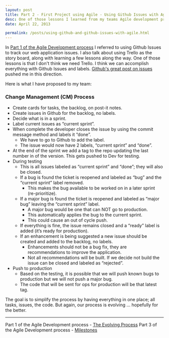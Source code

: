 ```yaml
---
layout: post
title: Part 2 - First Project using Agile - Using Github Issues with Agile
desc: One of those lessons I learned from my teams Agile development process is that I don't think we need Trello. I think we can accomplish everything with Github Issues and labels. <strong>SIMPLIFY. EVERYTHING IN ONE PLACE.</strong>
date: April 22, 2013

permalink: /posts/using-github-and-github-issues-with-agile.html
---
```

In [Part 1 of the Agile Development process](/posts/agile-development-process.html) I referred to using Github Issues to track our web application issues. I also talk about using Trello as the story board, along with learning a few lessons along the way. One of those lessons is that I don't think we need Trello. I think we can accomplish everything with Github Issues and labels. [Github's great post on issues](https://github.com/blog/831-issues-2-0-the-next-generation) pushed me in this direction.

Here is what I have proposed to my team:

### Change Management (CM) Process

- Create cards for tasks, the backlog, on post-it notes.
- Create issues in Github for the backlog, no labels.
- Decide what is in a sprint.
- Label current issues as “current sprint”.
- When complete the developer closes the issue by using the commit message method and labels it “done”.
    - We have to go to Github to add the label.
    - The issue would now have 2 labels, “current sprint” and “done”.
- At the end of the sprint we add a tag to the repo updating the last number in of the version. This gets pushed to Dev for testing.
- During testing
    - This is all issues labeled as “current sprint” and “done”; they will also be closed.
    - If a bug is found the ticket is reopened and labeled as “bug” and the “current sprint” label removed.
        - This makes the bug available to be worked on in a later sprint (re-prioritize).
    - If a major bug is found the ticket is reopened and labeled as “major bug” leaving the “current sprint” label.
        - A major bug would be one that can NOT go to production.
        - This automatically applies the bug to the current sprint.
        - This could cause an out of cycle push.
    - If everything is fine, the issue remains closed and a “ready” label is added (it’s ready for production).
    - If an enhancement is being suggested a new issue should be created and added to the backlog, no labels.
        - Enhancements should not be a bug fix, they are recommendations to improve the application.
        - Not all recommendations will be built. If we decide not build the issue can be closed and labeled as “rejected”.
- Push to production
    - Based on the testing, it is possible that we will push known bugs to production but we will not push a major bug.
    - The code that will be sent for ops for production will be that latest tag.

The goal is to simplify the process by having everything in one place; all tasks, issues, the code. But again, our process is evolving ... hopefully for the better.

<hr>

Part 1 of the Agile Development process - [The Evolving Process](/posts/agile-development-process.html)
Part 3 of the Agile Development process - [Milestones](/posts/using-github-and-github-issues-with-agile-milestones.html)
